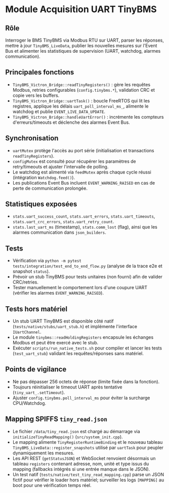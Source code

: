 # Module Acquisition UART TinyBMS

## Rôle
Interroger le BMS TinyBMS via Modbus RTU sur UART, parser les réponses, mettre à jour `TinyBMS_LiveData`, publier les nouvelles mesures sur l'Event Bus et alimenter les statistiques de supervision (UART, watchdog, alarmes communication).

## Principales fonctions
- `TinyBMS_Victron_Bridge::readTinyRegisters()` : gère les requêtes Modbus, retries configurables (`config.tinybms.*`), validation CRC et copie vers les buffers.
- `TinyBMS_Victron_Bridge::uartTask()` : boucle FreeRTOS qui lit les registres, applique les délais `uart_poll_interval_ms_`, alimente le watchdog et publie `EVENT_LIVE_DATA_UPDATE`.
- `TinyBMS_Victron_Bridge::handleUartError()` : incrémente les compteurs d'erreurs/timeouts et déclenche des alarmes Event Bus.

## Synchronisation
- `uartMutex` protège l'accès au port série (initialisation et transactions `readTinyRegisters`).
- `configMutex` est consulté pour récupérer les paramètres de retry/timeouts et ajuster l'intervalle de polling.
- Le watchdog est alimenté via `feedMutex` après chaque cycle réussi (intégration `Watchdog.feed()`).
- Les publications Event Bus incluent `EVENT_WARNING_RAISED` en cas de perte de communication prolongée.

## Statistiques exposées
- `stats.uart_success_count`, `stats.uart_errors`, `stats.uart_timeouts`, `stats.uart_crc_errors`, `stats.uart_retry_count`.
- `stats.last_uart_ms` (timestamp), `stats.comm_lost` (flag), ainsi que les alarmes communication dans `json_builders`.

## Tests
- Vérification via `python -m pytest tests/integration/test_end_to_end_flow.py` (analyse de la trace e2e et snapshot `status`).
- Prévoir un stub TinyBMS pour tests unitaires (non fourni) afin de valider CRC/retries.
- Tester manuellement le comportement lors d'une coupure UART (vérifier les alarmes `EVENT_WARNING_RAISED`).

## Tests hors matériel
- Un stub UART TinyBMS est disponible côté natif (`tests/native/stubs/uart_stub.h`) et implémente l'interface `IUartChannel`.
- Le module `tinybms::readHoldingRegisters` encapsule les échanges Modbus et peut être exercé avec le stub.
- Exécuter `scripts/run_native_tests.sh` pour compiler et lancer les tests (`test_uart_stub`) validant les requêtes/réponses sans matériel.

## Points de vigilance
- Ne pas dépasser 256 octets de réponse (limite fixée dans la fonction).
- Toujours réinitialiser le timeout UART après tentative (`tiny_uart_.setTimeout`).
- Ajuster `config.tinybms.poll_interval_ms` pour éviter la surcharge CPU/Watchdog.

## Mapping SPIFFS `tiny_read.json`
- Le fichier `/data/tiny_read.json` est chargé au démarrage via `initializeTinyReadMapping()` (`src/system_init.cpp`).
- Le mapping alimente `TinyRegisterRuntimeBinding` et le nouveau tableau `TinyBMS_LiveData::register_snapshots` utilisé par `uartTask` pour peupler dynamiquement les mesures.
- Les API REST (`getStatusJSON`) et WebSocket renvoient désormais un tableau `registers` contenant adresse, nom, unité et type issus du mapping (fallbacks intégrés si une entrée manque dans le JSON).
- Un test natif (`tests/native/test_tiny_read_mapping.cpp`) parse un JSON fictif pour vérifier le loader hors matériel; surveiller les logs `[MAPPING]` au boot pour une vérification temps réel.
